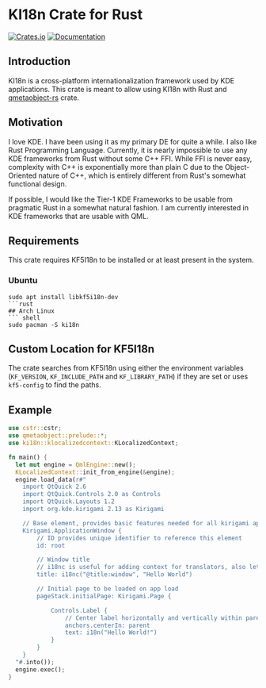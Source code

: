 # KI18n Crate for Rust
[![Crates.io](https://img.shields.io/crates/v/ki18n)](https://crates.io/crates/ki18n)
[![Documentation](https://docs.rs/ki18n/badge.svg)](https://docs.rs/ki18n/)

## Introduction
KI18n is a cross-platform internationalization framework used by KDE applications. This crate
is meant to allow using KI18n with Rust and [qmetaobject-rs](https://github.com/woboq/qmetaobject-rs) crate.

## Motivation
I love KDE. I have been using it as my primary DE for quite a while. I also like Rust Programming Language.
Currently, it is nearly impossible to use any KDE frameworks from Rust without some C++ FFI. While FFI is
never easy, complexity with C++ is exponentially more than plain C due to the Object-Oriented nature of C++,
which is entirely different from Rust's somewhat functional design.

If possible, I would like the Tier-1 KDE Frameworks to be usable from pragmatic Rust in a somewhat natural
fashion. I am currently interested in KDE frameworks that are usable with QML.

## Requirements
This crate requires KF5I18n to be installed or at least present in the system.
### Ubuntu
``` shell
sudo apt install libkf5i18n-dev
```rust
## Arch Linux
``` shell
sudo pacman -S ki18n
```

## Custom Location for KF5I18n
The crate searches from KF5I18n using either the environment variables (`KF_VERSION`,
`KF_INCLUDE_PATH` and `KF_LIBRARY_PATH`) if they are set or uses `kf5-config` to find the paths.


## Example
```rust
use cstr::cstr;
use qmetaobject::prelude::*;
use ki18n::klocalizedcontext::KLocalizedContext;

fn main() {
  let mut engine = QmlEngine::new();
  KLocalizedContext::init_from_engine(&engine);
  engine.load_data(r#"
    import QtQuick 2.6
    import QtQuick.Controls 2.0 as Controls
    import QtQuick.Layouts 1.2
    import org.kde.kirigami 2.13 as Kirigami

    // Base element, provides basic features needed for all kirigami applications
    Kirigami.ApplicationWindow {
        // ID provides unique identifier to reference this element
        id: root

        // Window title
        // i18nc is useful for adding context for translators, also lets strings be changed for different languages
        title: i18nc("@title:window", "Hello World")

        // Initial page to be loaded on app load
        pageStack.initialPage: Kirigami.Page {

            Controls.Label {
                // Center label horizontally and vertically within parent element
                anchors.centerIn: parent
                text: i18n("Hello World!")
            }
        }
    }
  "#.into());
  engine.exec();
}
```

